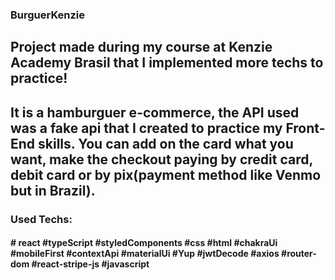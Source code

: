 ### BurguerKenzie

## Project made during my course at Kenzie Academy Brasil that I implemented more techs to practice!
## It is a hamburguer e-commerce, the API used was a fake api that I created to practice my Front-End skills. You can add on the card what you want, make the checkout paying by credit card, debit card or by pix(payment method like Venmo but in Brazil). 

### Used Techs:

#### # react #typeScript #styledComponents #css #html #chakraUi #mobileFirst #contextApi #materialUi #Yup #jwtDecode #axios #router-dom #react-stripe-js #javascript
